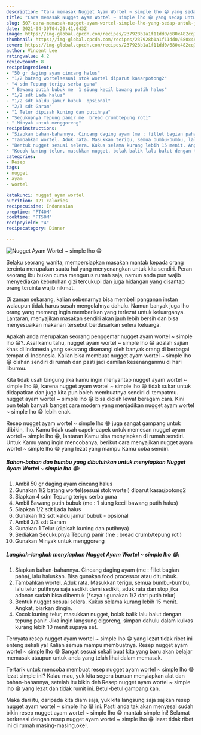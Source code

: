```yaml
---
description: "Cara memasak Nugget Ayam Wortel ~ simple lho 😁 yang sedap Untuk Jualan"
title: "Cara memasak Nugget Ayam Wortel ~ simple lho 😁 yang sedap Untuk Jualan"
slug: 507-cara-memasak-nugget-ayam-wortel-simple-lho-yang-sedap-untuk-jualan
date: 2021-04-30T04:20:41.043Z
image: https://img-global.cpcdn.com/recipes/237928b1a1f11dd0/680x482cq70/nugget-ayam-wortel-simple-lho-😁-foto-resep-utama.jpg
thumbnail: https://img-global.cpcdn.com/recipes/237928b1a1f11dd0/680x482cq70/nugget-ayam-wortel-simple-lho-😁-foto-resep-utama.jpg
cover: https://img-global.cpcdn.com/recipes/237928b1a1f11dd0/680x482cq70/nugget-ayam-wortel-simple-lho-😁-foto-resep-utama.jpg
author: Vincent Lee
ratingvalue: 4.2
reviewcount: 8
recipeingredient:
- "50 gr daging ayam cincang halus"
- "1/2 batang wortelsesuai stok wortel diparut kasarpotong2"
- "4 sdm Tepung terigu serba guna"
- " Bawang putih bubuk me  1 siung kecil bawang putih halus"
- "1/2 sdt Lada halus"
- "1/2 sdt kaldu jamur bubuk  opsional"
- "2/3 sdt Garam"
- "1 Telur dipisah kuning dan putihnya"
- "Secukupnya Tepung panir me  bread crumbtepung roti"
- " Minyak untuk menggoreng"
recipeinstructions:
- "Siapkan bahan-bahannya. Cincang daging ayam (me : fillet bagian paha), lalu haluskan. Bisa gunakan food processor atau ditumbuk."
- "Tambahkan wortel. Aduk rata. Masukkan terigu, semua bumbu-bumbu, lalu telur putihnya saja sedikit demi sedikit, aduk rata dan stop jika adonan sudah bisa dibentuk (*saya : gunakan 1/2 dari putih telur)"
- "Bentuk nugget sesuai selera. Kukus selama kurang lebih 15 menit. Angkat, biarkan dingin."
- "Kocok kuning telur, masukkan nugget, bolak balik lalu balut dengan tepung panir. Jika ingin langsung digoreng, simpan dahulu dalam kulkas kurang lebih 10 menit supaya set."
categories:
- Resep
tags:
- nugget
- ayam
- wortel

katakunci: nugget ayam wortel 
nutrition: 121 calories
recipecuisine: Indonesian
preptime: "PT40M"
cooktime: "PT50M"
recipeyield: "4"
recipecategory: Dinner

---
```



![Nugget Ayam Wortel ~ simple lho 😁](https://img-global.cpcdn.com/recipes/237928b1a1f11dd0/680x482cq70/nugget-ayam-wortel-simple-lho-😁-foto-resep-utama.jpg)

Selaku seorang wanita, mempersiapkan masakan mantab kepada orang tercinta merupakan suatu hal yang menyenangkan untuk kita sendiri. Peran seorang ibu bukan cuma mengurus rumah saja, namun anda pun wajib menyediakan kebutuhan gizi tercukupi dan juga hidangan yang disantap orang tercinta wajib nikmat.

Di zaman  sekarang, kalian sebenarnya bisa membeli panganan instan walaupun tidak harus susah mengolahnya dahulu. Namun banyak juga lho orang yang memang ingin memberikan yang terlezat untuk keluarganya. Lantaran, menyajikan masakan sendiri akan jauh lebih bersih dan bisa menyesuaikan makanan tersebut berdasarkan selera keluarga. 



Apakah anda merupakan seorang penggemar nugget ayam wortel ~ simple lho 😁?. Asal kamu tahu, nugget ayam wortel ~ simple lho 😁 adalah sajian khas di Indonesia yang sekarang disenangi oleh banyak orang di berbagai tempat di Indonesia. Kalian bisa membuat nugget ayam wortel ~ simple lho 😁 olahan sendiri di rumah dan pasti jadi camilan kesenanganmu di hari liburmu.

Kita tidak usah bingung jika kamu ingin menyantap nugget ayam wortel ~ simple lho 😁, karena nugget ayam wortel ~ simple lho 😁 tidak sukar untuk didapatkan dan juga kita pun boleh membuatnya sendiri di tempatmu. nugget ayam wortel ~ simple lho 😁 bisa diolah lewat beragam cara. Kini pun telah banyak banget cara modern yang menjadikan nugget ayam wortel ~ simple lho 😁 lebih enak.

Resep nugget ayam wortel ~ simple lho 😁 juga sangat gampang untuk dibikin, lho. Kamu tidak usah capek-capek untuk memesan nugget ayam wortel ~ simple lho 😁, lantaran Kamu bisa menyiapkan di rumah sendiri. Untuk Kamu yang ingin mencobanya, berikut cara menyajikan nugget ayam wortel ~ simple lho 😁 yang lezat yang mampu Kamu coba sendiri.

<!--inarticleads1-->

##### Bahan-bahan dan bumbu yang dibutuhkan untuk menyiapkan Nugget Ayam Wortel ~ simple lho 😁:

1. Ambil 50 gr daging ayam cincang halus
1. Gunakan 1/2 batang wortel(sesuai stok wortel) diparut kasar/potong2
1. Siapkan 4 sdm Tepung terigu serba guna
1. Ambil  Bawang putih bubuk (me : 1 siung kecil bawang putih halus)
1. Siapkan 1/2 sdt Lada halus
1. Gunakan 1/2 sdt kaldu jamur bubuk - opsional
1. Ambil 2/3 sdt Garam
1. Gunakan 1 Telur (dipisah kuning dan putihnya)
1. Sediakan Secukupnya Tepung panir (me : bread crumb/tepung roti)
1. Gunakan  Minyak untuk menggoreng




<!--inarticleads2-->

##### Langkah-langkah menyiapkan Nugget Ayam Wortel ~ simple lho 😁:

1. Siapkan bahan-bahannya. Cincang daging ayam (me : fillet bagian paha), lalu haluskan. Bisa gunakan food processor atau ditumbuk.
1. Tambahkan wortel. Aduk rata. Masukkan terigu, semua bumbu-bumbu, lalu telur putihnya saja sedikit demi sedikit, aduk rata dan stop jika adonan sudah bisa dibentuk (*saya : gunakan 1/2 dari putih telur)
1. Bentuk nugget sesuai selera. Kukus selama kurang lebih 15 menit. Angkat, biarkan dingin.
1. Kocok kuning telur, masukkan nugget, bolak balik lalu balut dengan tepung panir. Jika ingin langsung digoreng, simpan dahulu dalam kulkas kurang lebih 10 menit supaya set.




Ternyata resep nugget ayam wortel ~ simple lho 😁 yang lezat tidak ribet ini enteng sekali ya! Kalian semua mampu membuatnya. Resep nugget ayam wortel ~ simple lho 😁 Sangat sesuai sekali buat kita yang baru akan belajar memasak ataupun untuk anda yang telah lihai dalam memasak.

Tertarik untuk mencoba membuat resep nugget ayam wortel ~ simple lho 😁 lezat simple ini? Kalau mau, yuk kita segera buruan menyiapkan alat dan bahan-bahannya, setelah itu bikin deh Resep nugget ayam wortel ~ simple lho 😁 yang lezat dan tidak rumit ini. Betul-betul gampang kan. 

Maka dari itu, daripada kita diam saja, yuk kita langsung saja sajikan resep nugget ayam wortel ~ simple lho 😁 ini. Pasti anda tak akan menyesal sudah bikin resep nugget ayam wortel ~ simple lho 😁 mantab simple ini! Selamat berkreasi dengan resep nugget ayam wortel ~ simple lho 😁 lezat tidak ribet ini di rumah masing-masing,oke!.

